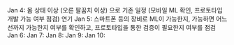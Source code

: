 Jan 4: 몸 상태 이상 (오른 팔꿈치 이상) 으로 기존 일정 (모바일 ML 확인, 프로토타입 개발 가능 여부 점검) 연기
Jan 5: 스마트폰 등의 장비로 ML이 가능한지, 가능하면 어느 선까지 가능한지 여부를 확인하고, 프로토타입을 통한 검증이 필요한지 여부를 점검
Jan 6: 
Jan 7: 
Jan 8: 
Jan 9: 
Jan 10: 